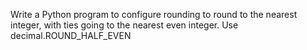 Write a Python program to configure rounding to round to the nearest integer, with ties going to the nearest even integer. Use decimal.ROUND_HALF_EVEN